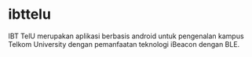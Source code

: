 # ibttelu
IBT TelU merupakan aplikasi berbasis android untuk pengenalan kampus Telkom University dengan pemanfaatan teknologi iBeacon dengan BLE.
